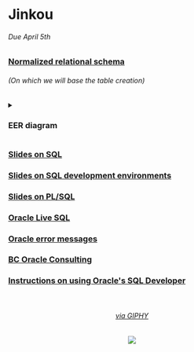 # Jinkou

###### Due April 5th

### [Normalized relational schema](https://docs.google.com/document/d/1WIM9iLK33NDDHmM9WsEvb0yWlisoJ9XXDWi265R-3SI/edit?usp=sharing)
###### (On which we will base the table creation)
<details>
  <summary><h3>EER diagram</h3></summary>
  <img src='https://user-images.githubusercontent.com/61971951/160468806-72014cf8-6ea1-4bdd-a5ac-9cc1157d8429.png'>
</details>

### [Slides on SQL](https://drive.google.com/file/d/1gUsiI8yItuXvU_DPjSnu0OdjtrAWwDAX/view)

### [Slides on SQL development environments](https://drive.google.com/file/d/1dEKjR7ktyTids2_hkvZbvkKRJ29EKpUx/view)

### [Slides on PL/SQL](https://drive.google.com/file/d/1gUsiI8yItuXvU_DPjSnu0OdjtrAWwDAX/view)

### [Oracle Live SQL](https://livesql.oracle.com/apex/f?p=590:1000)

### [Oracle error messages](https://www.techonthenet.com/oracle/errors/)

### [BC Oracle Consulting](http://www.dba-oracle.com/)

### [Instructions on using Oracle's SQL Developer](https://helpdesk.cin.ufpe.br/servicos/oracle-sql)

‎
<div align="center">
  <a href="https://giphy.com/gifs/funny-anime-girl-8MFkW6mDff37G"><h6>via GIPHY</h6></a>
  <img src="https://user-images.githubusercontent.com/61971594/159985951-d604b27f-79b2-40d2-bda2-f39d044a7b1c.gif">
</div>
